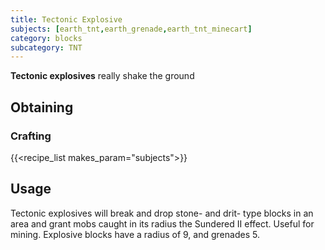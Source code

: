 ```yaml
---
title: Tectonic Explosive
subjects: [earth_tnt,earth_grenade,earth_tnt_minecart]
category: blocks
subcategory: TNT
---
```


**Tectonic explosives** really shake the ground

Obtaining
---------

### Crafting
{{<recipe_list makes_param="subjects">}}

Usage
-----

Tectonic explosives will break and drop stone- and drit- type blocks in an area and grant mobs caught in its radius the Sundered II effect. Useful for mining. 
Explosive blocks have a radius of 9, and grenades 5.